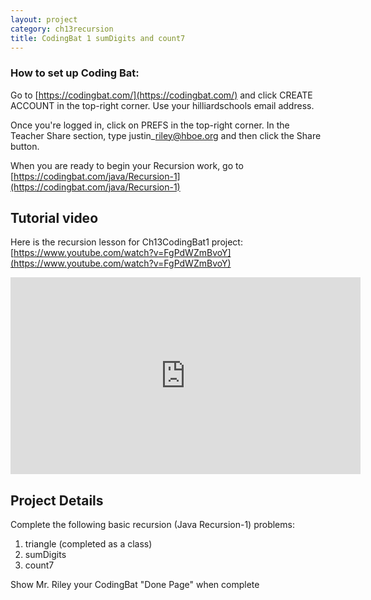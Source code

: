 ```yaml
---
layout: project
category: ch13recursion
title: CodingBat 1 sumDigits and count7
---
```



### How to set up Coding Bat:

Go to [https://codingbat.com/](https://codingbat.com/) and click CREATE ACCOUNT in the top-right corner. Use your hilliardschools email address.

Once you're logged in, click on PREFS in the top-right corner. In the Teacher Share section, type justin\_riley@hboe.org and then click the Share button.

When you are ready to begin your Recursion work, go to [https://codingbat.com/java/Recursion-1](https://codingbat.com/java/Recursion-1)

## Tutorial video

Here is the recursion lesson for Ch13CodingBat1 project: [https://www.youtube.com/watch?v=FgPdWZmBvoY](https://www.youtube.com/watch?v=FgPdWZmBvoY)

<iframe width="560" height="315" src="https://www.youtube.com/embed/FgPdWZmBvoY" frameborder="0" allow="accelerometer; autoplay; encrypted-media; gyroscope; picture-in-picture" allowfullscreen></iframe>

## Project Details

Complete the following basic recursion (Java Recursion-1) problems:

1. triangle (completed as a class)
2. sumDigits
3. count7


Show Mr. Riley your CodingBat "Done Page" when complete
